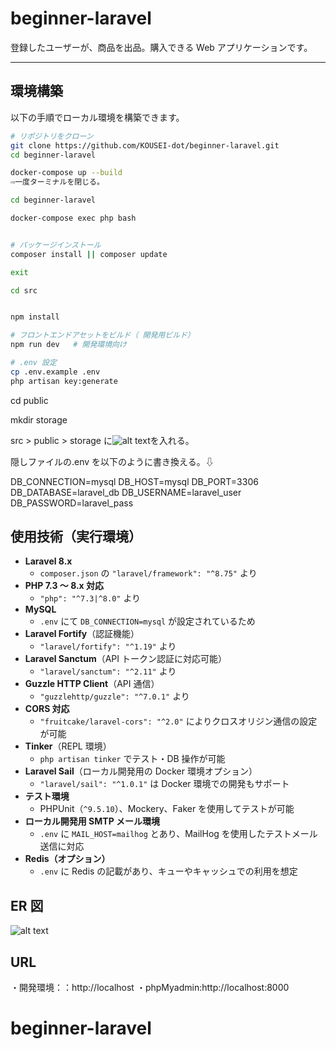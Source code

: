 # beginner-laravel

登録したユーザーが、商品を出品。購入できる Web アプリケーションです。

---

## 環境構築

以下の手順でローカル環境を構築できます。

```bash
# リポジトリをクローン
git clone https://github.com/KOUSEI-dot/beginner-laravel.git
cd beginner-laravel

docker-compose up --build
⇨一度ターミナルを閉じる。

cd beginner-laravel

docker-compose exec php bash


# パッケージインストール
composer install || composer update

exit

cd src


npm install

# フロントエンドアセットをビルド（ 開発用ビルド）
npm run dev   # 開発環境向け

# .env 設定
cp .env.example .env
php artisan key:generate


```

cd public

mkdir storage

src > public > storage に![alt text](logo.svg)を入れる。

隠しファイルの.env を以下のように書き換える。⇩

DB_CONNECTION=mysql
DB_HOST=mysql
DB_PORT=3306
DB_DATABASE=laravel_db
DB_USERNAME=laravel_user
DB_PASSWORD=laravel_pass

## 使用技術（実行環境）

- **Laravel 8.x**
  - `composer.json` の `"laravel/framework": "^8.75"` より
- **PHP 7.3 〜 8.x 対応**
  - `"php": "^7.3|^8.0"` より
- **MySQL**
  - `.env` にて `DB_CONNECTION=mysql` が設定されているため
- **Laravel Fortify**（認証機能）
  - `"laravel/fortify": "^1.19"` より
- **Laravel Sanctum**（API トークン認証に対応可能）
  - `"laravel/sanctum": "^2.11"` より
- **Guzzle HTTP Client**（API 通信）
  - `"guzzlehttp/guzzle": "^7.0.1"` より
- **CORS 対応**
  - `"fruitcake/laravel-cors": "^2.0"` によりクロスオリジン通信の設定が可能
- **Tinker**（REPL 環境）
  - `php artisan tinker` でテスト・DB 操作が可能
- **Laravel Sail**（ローカル開発用の Docker 環境オプション）
  - `"laravel/sail": "^1.0.1"` は Docker 環境での開発もサポート
- **テスト環境**
  - PHPUnit（`^9.5.10`）、Mockery、Faker を使用してテストが可能
- **ローカル開発用 SMTP メール環境**
  - `.env` に `MAIL_HOST=mailhog` とあり、MailHog を使用したテストメール送信に対応
- **Redis（オプション）**
  - `.env` に Redis の記載があり、キューやキャッシュでの利用を想定

## ER 図

![alt text](/Users/tesuto/coachtech/beginner-laravel/src/storage/app/public/ER図.png)

## URL

・開発環境：：http://localhost
・phpMyadmin:http://localhost:8000

# beginner-laravel
